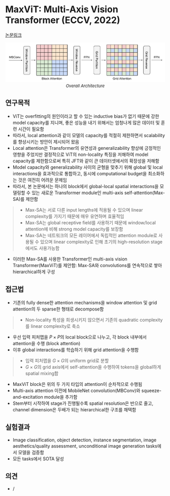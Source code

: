 # MaxViT: Multi-Axis Vision Transformer (ECCV, 2022)

[논문링크](https://arxiv.org/abs/2204.01697)

<p align="center">
    <img width="600" alt='fig1' src="./img/01_37_01.png?raw=true"></br>
    <em><font size=2>Overall Architecture</font></em>
</p>

## 연구목적
- ViT는 overfitting의 원인이라고 할 수 있는 inductive bias가 없기 때문에 강한 model capacity를 지니며, 좋은 성능을 내기 위해서는 엄청나게 많은 데이터 및 훈련 시간이 필요함
- 따라서, local attention과 같이 모델의 capacity를 적절히 제한하면서 scalability를 향상시키는 방안이 제시되어 왔음
- Local attention은 Transformer의 유연성과 generalizability 향상에 긍정적인 영향을 주었지만 결정적으로 ViT의 non-locality 특징을 저해하여 model capacity를 제한함으로써 특히 JFT와 같이 큰 데이터셋에서의 확장성을 저해함
- Model capacity와 generalizability 사이의 균형을 맞추기 위해 global 및 local interactions을 효과적으로 통합하고, 동시에 computational budget을 최소화하는 것은 여전히 어려운 문제임
- 따라서, 본 논문에서는 하나의 block에서 global-local spatial interactions을 모델링할 수 있는 새로운 Transformer module인 multi-axis self-attention(Max-SA)를 제안함
> - Max-SA는 서로 다른 input lengths에 적용될 수 있으며 linear complexity를 가지기 때문에 매우 유연하며 효율적임
> - Max-SA는 global receptive field를 사용하기 때문에 window/local attention에 비해 strong model capacity를 보장함
> - Max-SA는 네트워크의 모든 레이어에서 독립적인 attention module로 사용될 수 있으며 linear complexity로 인해 초기의 high-resolution stage에서도 사용가능함
- 이러한 Max-SA를 사용한 Transformer인 multi-axis vision Transformer(MaxViT)를 제안함: Max-SA와 convolutions를 연속적으로 쌓아 hierarchical하게 구성

## 접근법
- 기존의 fully dense한 attention mechanisms을 window attention 및 grid attention의 두 sparse한 형태로 decompose함
> - Non-locality 특성을 희생시키지 않으면서 기존의 quadratic complexity를 linear complexity로 축소
- 우선 입력 피처맵을 $P\times{P}$의 local block으로 나누고, 각 block 내부에서 attention을 수행 (block attention)
- 이후 global interactions를 학습하기 위해 grid attention을 수행함
> - 입력 피처맵을 $G\times{G}$의 uniform grid로 분할
> - $G\times{G}$의 grid axis에서 self-attention을 수행하여 tokens을 global하게 spatial mixing함
- MaxViT block은 위의 두 가지 타입의 attention이 순차적으로 수행됨
- Multi-axis attention 이전에 MobileNet convolution(MBConv)와 squeeze-and-excitation module을 추가함
- Stem부터 시작하여 stage가 진행될수록 spatial resolution은 반으로 줄고, channel dimension은 두배가 되는 hierarchical한 구조를 채택함

## 실험결과
- Image classification, object detection, instance segmentation, image aesthetics/quality assessment, unconditional image generation tasks에서 모델을 검증함
- 모든 tasks에서 SOTA 달성

## 의견
- /